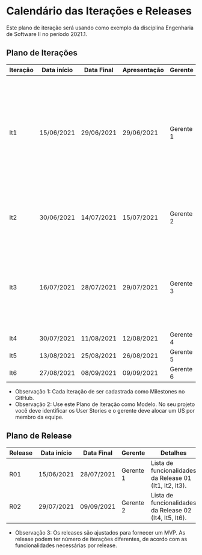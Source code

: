 # Calendário das Iterações e Releases

Este plano de iteração será usando como exemplo da disciplina Engenharia de Software II no período 2021.1.

## Plano de Iterações

Iteração | Data início | Data Final | Apresentação | Gerente   | Detalhes
-------- | ----------- | ---------- | ------------ | -------   | -------
It1      | 15/06/2021  | 29/06/2021 | 29/06/2021   | Gerente 1 | Criar Documento de Visão, Modelos e Plano de Iteração e Plano de Release, Detalhar User Story Base - US00, Estrutura do Projeto (Implementar US00)
It2      | 30/06/2021  | 14/07/2021 | 15/07/2021   | Gerente 2 | Implementar US00, Testar US00, Detalhar US01, Detalhar US02
It3      | 16/07/2021  | 28/07/2021 | 29/07/2021   | Gerente 3 | Implementar US01, Testar US01, Implementar US02, Testar US02, Detalhar US03, US04, Deploy do Release (Implantação)
It4      | 30/07/2021  | 11/08/2021 | 12/08/2021   | Gerente 4 | ....
It5      | 13/08/2021  | 25/08/2021 | 26/08/2021   | Gerente 5 | ....
It6      | 27/08/2021  | 08/09/2021 | 09/09/2021   | Gerente 6 | ....   

* Observação 1: Cada Iteração de ser cadastrada como Milestones no GitHub.
* Observação 2: Use este Plano de Iteração como Modelo. No seu projeto você deve identificar os User Stories e o gerente deve alocar um US por membro da equipe.

## Plano de Release

Release | Data início | Data Final | Gerente   | Detalhes
------- | ----------- | ---------- | --------- | --------
R01     | 15/06/2021  | 28/07/2021 | Gerente 1 | Lista de funcionalidades da Release 01 (It1, It2, It3).
R02     | 29/07/2021  | 09/09/2021 | Gerente 2 | Lista de funcionalidades da Release 02 (It4, It5, It6).

* Observação 3: Os releases são ajustados para fornecer um MVP. As release podem ter número de iterações diferentes, de acordo com as funcionalidades necessárias por release.